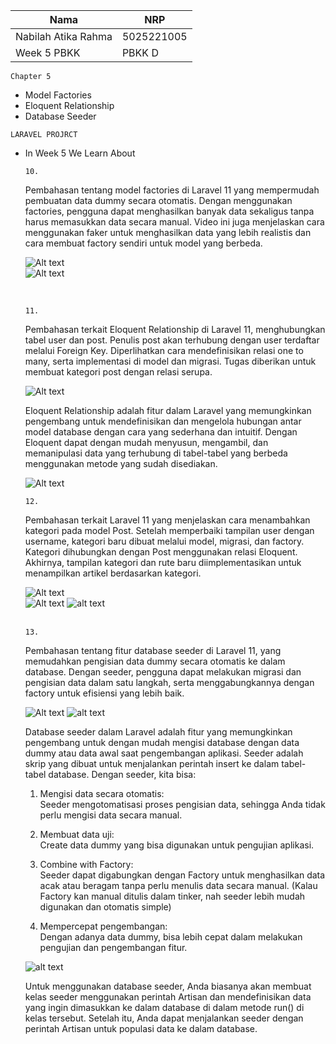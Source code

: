 | Nama | NRP |
| --- |---|
| Nabilah Atika Rahma | 5025221005 |
| Week 5 PBKK | PBKK D |


`Chapter 5`

- Model Factories<br>
- Eloquent Relationship<br>  
- Database Seeder<br>

`LARAVEL PROJRCT`

- In Week 5 We Learn About <br>

    `10.` <br>
    
    Pembahasan tentang model factories di Laravel 11 yang mempermudah pembuatan data dummy secara otomatis. Dengan menggunakan factories, pengguna dapat menghasilkan banyak data sekaligus tanpa harus memasukkan data secara manual. Video ini juga menjelaskan cara menggunakan faker untuk menghasilkan data yang lebih realistis dan cara membuat factory sendiri untuk model yang berbeda.

    ![Alt text](./image0.png)     
    ![Alt text](./image1.png)    
    
    <br>

    `11.` <br>
    
    Pembahasan terkait Eloquent Relationship di Laravel 11, menghubungkan tabel user dan post. Penulis post akan terhubung dengan user terdaftar melalui Foreign Key. Diperlihatkan cara mendefinisikan relasi one to many, serta implementasi di model dan migrasi. Tugas diberikan untuk membuat kategori post dengan relasi serupa.<br>

    ![Alt text](./image.png)        

    Eloquent Relationship adalah fitur dalam Laravel yang memungkinkan pengembang untuk mendefinisikan dan mengelola hubungan antar model database dengan cara yang sederhana dan intuitif. Dengan Eloquent dapat dengan mudah menyusun, mengambil, dan memanipulasi data yang terhubung di tabel-tabel yang berbeda menggunakan metode yang sudah disediakan.<br>

    ![Alt text](./image2.png)        


    `12.` <br>

    Pembahasan terkait Laravel 11 yang menjelaskan cara menambahkan kategori pada model Post. Setelah memperbaiki tampilan user dengan username, kategori baru dibuat melalui model, migrasi, dan factory. Kategori dihubungkan dengan Post menggunakan relasi Eloquent. Akhirnya, tampilan kategori dan rute baru diimplementasikan untuk menampilkan artikel berdasarkan kategori.

    ![Alt text](./image3.png)        
    ![Alt text](./image4.png) 
    ![alt text](./image5.png)       
    <br>

    `13.` <br>

    Pembahasan tentang fitur database seeder di Laravel 11, yang memudahkan pengisian data dummy secara otomatis ke dalam database. Dengan seeder, pengguna dapat melakukan migrasi dan pengisian data dalam satu langkah, serta menggabungkannya dengan factory untuk efisiensi yang lebih baik. <br>

    ![Alt text](./image6.png) 
    ![alt text](./image7.png)       

    Database seeder dalam Laravel adalah fitur yang memungkinkan pengembang untuk dengan mudah mengisi database dengan data dummy atau data awal saat pengembangan aplikasi. Seeder adalah skrip yang dibuat untuk menjalankan perintah insert ke dalam tabel-tabel database. Dengan seeder, kita bisa:

    1. Mengisi data secara otomatis: <br>Seeder mengotomatisasi proses pengisian data, sehingga Anda tidak perlu mengisi data secara manual.
    
    2. Membuat data uji: <br>Create data dummy yang bisa digunakan untuk pengujian aplikasi.

    3. Combine with Factory: <br> Seeder dapat digabungkan dengan Factory untuk menghasilkan data acak atau beragam tanpa perlu menulis data secara manual.
    (Kalau Factory kan manual ditulis dalam tinker, nah seeder lebih mudah digunakan dan otomatis simple)

    4. Mempercepat pengembangan: <br>Dengan adanya data dummy, bisa lebih cepat dalam melakukan pengujian dan pengembangan fitur. <br>
    
    ![alt text](./image8.png)

    Untuk menggunakan database seeder, Anda biasanya akan membuat kelas seeder menggunakan perintah Artisan dan mendefinisikan data yang ingin dimasukkan ke dalam database di dalam metode run() di kelas tersebut. Setelah itu, Anda dapat menjalankan seeder dengan perintah Artisan untuk populasi data ke dalam database.




    

